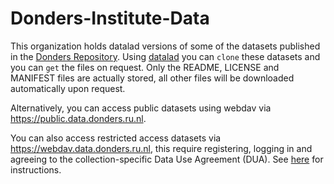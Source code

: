 # Donders-Institute-Data

This organization holds datalad versions of some of the datasets published in the [Donders Repository](https://data.donders.ru.nl). Using [datalad](https://www.datalad.org) you can `clone` these datasets and you can `get` the files on request. Only the README, LICENSE and MANIFEST files are actually stored, all other files will be downloaded automatically upon request. 

Alternatively, you can access public datasets using webdav via <https://public.data.donders.ru.nl>.

You can also access restricted access datasets via <https://webdav.data.donders.ru.nl>, this require registering, logging in and agreeing to the collection-specific Data Use Agreement (DUA). See [here](https://data.donders.ru.nl/doc/help/faq/access-shared-data.html) for instructions.
